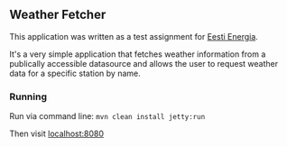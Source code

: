 ## Weather Fetcher

This application was written as a test assignment for [Eesti Energia](https://www.energia.ee).

It's a very simple application that fetches weather information from a publically accessible datasource and allows the user to request weather data for a specific station by name.

### Running

Run via command line: `mvn clean install jetty:run`

Then visit [localhost:8080](http://localhost:8080/)
